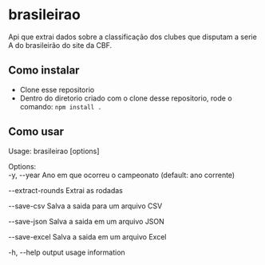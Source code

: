 # brasileirao
Api que extrai dados sobre a classificação dos clubes que disputam a serie A do brasileirão do site da CBF.

## Como instalar
- Clone esse repositorio
- Dentro do diretorio criado com o clone desse repositorio, rode o comando: `npm install .`

## Como usar

Usage: brasileirao [options]  

Options:  
  -y, --year <int>  Ano em que ocorreu o campeonato (default: ano corrente)  
  
  --extract-rounds  Extrai as rodadas  
  
  --save-csv        Salva a saida para um arquivo CSV  
  
  --save-json       Salva a saida em um arquivo JSON  
  
  --save-excel      Salva a saida em um arquivo Excel  
  
  -h, --help        output usage information  
